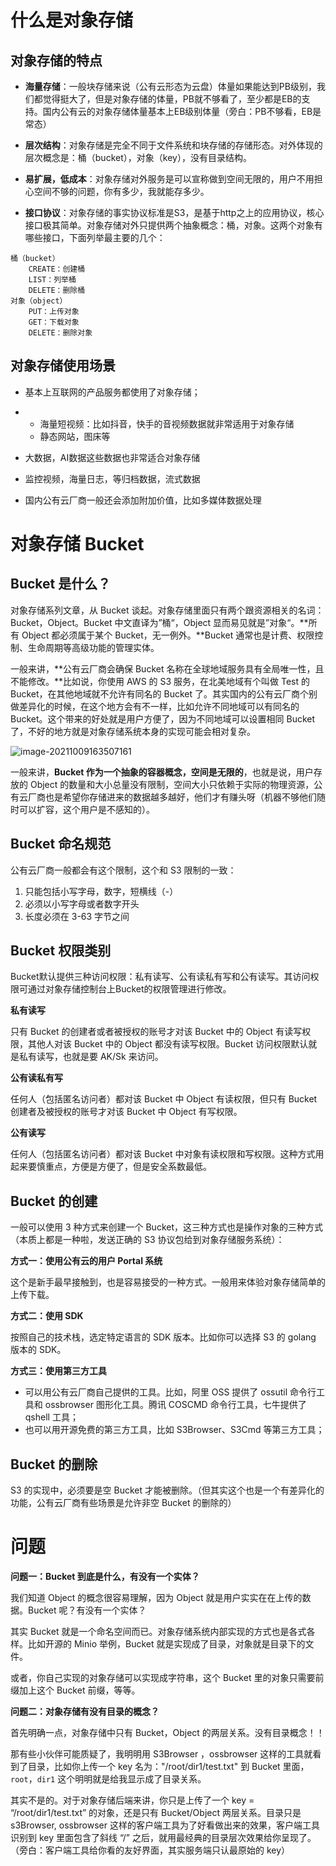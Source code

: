 # 什么是对象存储





## 对象存储的特点

- **海量存储**：一般块存储来说（公有云形态为云盘）体量如果能达到PB级别，我们都觉得挺大了，但是对象存储的体量，PB就不够看了，至少都是EB的支持。国内公有云的对象存储体量基本上EB级别体量（旁白：PB不够看，EB是常态）



- **层次结构**：对象存储是完全不同于文件系统和块存储的存储形态。对外体现的层次概念是：桶（bucket），对象（key），没有目录结构。



- **易扩展，低成本**：对象存储对外服务是可以宣称做到空间无限的，用户不用担心空间不够的问题，你有多少，我就能存多少。



- **接口协议**：对象存储的事实协议标准是S3，是基于http之上的应用协议，核心接口极其简单。对象存储对外只提供两个抽象概念：桶，对象。这两个对象有哪些接口，下面列举最主要的几个：

```
桶（bucket）
    CREATE：创建桶
    LIST：列举桶
    DELETE：删除桶
对象（object）
    PUT：上传对象
    GET：下载对象
    DELETE：删除对象
```



## **对象存储使用场景**

- 基本上互联网的产品服务都使用了对象存储；

- - 海量短视频：比如抖音，快手的音视频数据就非常适用于对象存储
  - 静态网站，图床等

- 大数据，AI数据这些数据也非常适合对象存储

- 监控视频，海量日志，等归档数据，流式数据

- 国内公有云厂商一般还会添加附加价值，比如多媒体数据处理



# 对象存储 Bucket 



## Bucket 是什么？

对象存储系列文章，从 Bucket 谈起。对象存储里面只有两个跟资源相关的名词：Bucket，Object。Bucket 中文直译为”桶“，Object 显而易见就是”对象“。**所有 Object 都必须属于某个 Bucket，无一例外。**Bucket 通常也是计费、权限控制、生命周期等高级功能的管理实体。

一般来讲，**公有云厂商会确保 Bucket 名称在全球地域服务具有全局唯一性，且不能修改。**比如说，你使用 AWS 的 S3 服务，在北美地域有个叫做 Test 的 Bucket，在其他地域就不允许有同名的 Bucket 了。其实国内的公有云厂商个别做差异化的时候，在这个地方会有不一样，比如允许不同地域可以有同名的 Bucket。这个带来的好处就是用户方便了，因为不同地域可以设置相同 Bucket 了，不好的地方就是对象存储系统本身的实现可能会相对复杂。

![image-20211009163507161](https://gitee.com/lzw657434763/pictures/raw/master/Blog/20211009163507.png)

一般来讲，**Bucket 作为一个抽象的容器概念，空间是无限的**，也就是说，用户存放的 Object 的数量和大小总量没有限制，空间大小只依赖于实际的物理资源，公有云厂商也是希望你存储进来的数据越多越好，他们才有赚头呀（机器不够他们随时可以扩容，这个用户是不感知的）。



##  **Bucket 命名规范** 

公有云厂商一般都会有这个限制，这个和 S3 限制的一致：

1. 只能包括小写字母，数字，短横线（-）
2. 必须以小写字母或者数字开头
3. 长度必须在 3-63 字节之间



##  **Bucket 权限类别** 

Bucket默认提供三种访问权限：私有读写、公有读私有写和公有读写。其访问权限可通过对象存储控制台上Bucket的权限管理进行修改。

**私有读写**

只有 Bucket 的创建者或者被授权的账号才对该 Bucket 中的 Object 有读写权限，其他人对该 Bucket 中的 Object 都没有读写权限。Bucket 访问权限默认就是私有读写，也就是要 AK/Sk 来访问。

**公有读私有写**

任何人（包括匿名访问者）都对该 Bucket 中 Object 有读权限，但只有 Bucket 创建者及被授权的账号才对该 Bucket 中 Object 有写权限。

**公有读写**

任何人（包括匿名访问者）都对该 Bucket 中对象有读权限和写权限。这种方式用起来要慎重点，方便是方便了，但是安全系数最低。



##  **Bucket 的创建** 

一般可以使用 3 种方式来创建一个 Bucket，这三种方式也是操作对象的三种方式（本质上都是一种啦，发送正确的 S3 协议包给到对象存储服务系统）：

**方式一：使用公有云的用户 Portal 系统**

这个是新手最早接触到，也是容易接受的一种方式。一般用来体验对象存储简单的上传下载。

**方式二：使用 SDK**

按照自己的技术栈，选定特定语言的 SDK 版本。比如你可以选择 S3 的 golang 版本的 SDK。

**方式三：使用第三方工具**

- 可以用公有云厂商自己提供的工具。比如，阿里 OSS 提供了 ossutil 命令行工具和 ossbrowser 图形化工具。腾讯 COSCMD 命令行工具，七牛提供了 qshell 工具；
- 也可以用开源免费的第三方工具，比如 S3Browser、S3Cmd 等第三方工具；



##  **Bucket 的删除** 

S3 的实现中，必须要是空 Bucket 才能被删除。（但其实这个也是一个有差异化的功能，公有云厂商有些场景是允许非空 Bucket 的删除的）



#  **问题** 

**问题一：Bucket 到底是什么，有没有一个实体？**

我们知道 Object 的概念很容易理解，因为 Object 就是用户实实在在上传的数据。Bucket 呢？有没有一个实体？

其实 Bucket 就是一个命名空间而已。对象存储系统内部实现的方式也是各式各样。比如开源的 Minio 举例，Bucket 就是实现成了目录，对象就是目录下的文件。

或者，你自己实现的对象存储可以实现成字符串，这个 Bucket 里的对象只需要前缀加上这个 Bucket 前缀，等等。



**问题二：对象存储有没有目录的概念？**

首先明确一点，对象存储中只有 Bucket，Object 的两层关系。没有目录概念！！

那有些小伙伴可能质疑了，我明明用 S3Browser ，ossbrowser 这样的工具就看到了目录，比如你上传一个 key 名为："/root/dir1/test.txt" 到 Bucket 里面，`root`，`dir1` 这个明明就是给我显示成了目录关系。

其实不是的。对于对象存储后端来讲，你只是上传了一个 key = “/root/dir1/test.txt” 的对象，还是只有 Bucket/Object 两层关系。目录只是 s3Browser, ossbrowser 这样的客户端工具为了好看做出来的效果，客户端工具识别到 key 里面包含了斜线 “/” 之后，就用最经典的目录层次效果给你呈现了。（旁白：客户端工具给你看的友好界面，其实服务端只认最原始的 key）